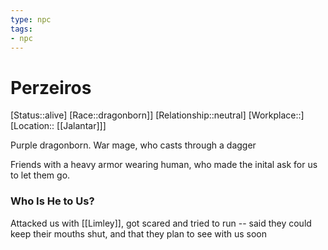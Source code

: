 ```yaml
---
type: npc
tags: 
- npc
---
```


# Perzeiros
[Status::alive]
[Race::dragonborn]]
[Relationship::neutral]
[Workplace::]
[Location:: [[Jalantar]]]

Purple dragonborn. War mage, who casts through a dagger

Friends with a heavy armor wearing human, who made the inital ask for us to let them go. 

### Who Is He to Us?
Attacked us with [[Limley]], got scared and tried to run -- said they could keep their mouths shut, and that they plan to see with us soon

